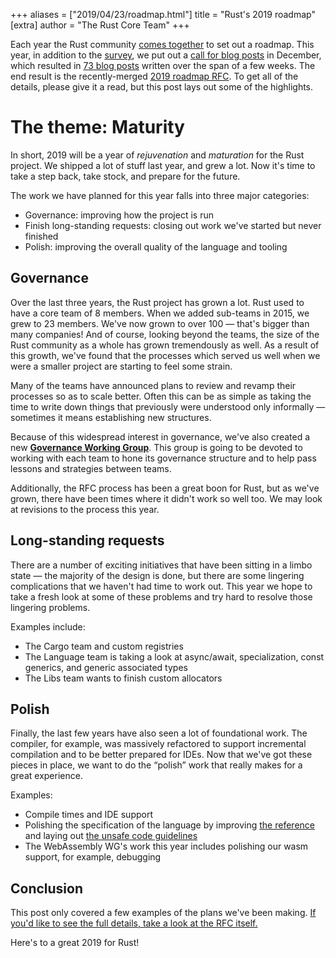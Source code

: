 +++
aliases = ["2019/04/23/roadmap.html"]
title = "Rust's 2019 roadmap"
[extra]
author = "The Rust Core Team"
+++

Each year the Rust community [comes together][roadmap-process] to set out a
roadmap. This year, in addition to the [survey], we put out a [call for blog
posts][blog-2019] in December, which resulted in [73 blog posts][read-rust]
written over the span of a few weeks. The end result is the recently-merged
[2019 roadmap RFC][rfc]. To get all of the details, please give it a read,
but this post lays out some of the highlights.

[roadmap-process]: https://github.com/rust-lang/rfcs/pull/1728
[survey]: https://blog.rust-lang.org/2018/11/27/Rust-survey-2018.html
[blog-2019]: https://blog.rust-lang.org/2018/12/06/call-for-rust-2019-roadmap-blogposts.html
[read-rust]: https://readrust.net/rust-2019/
[rfc]: https://github.com/rust-lang/rfcs/blob/master/text/2657-roadmap-2019.md

# The theme: Maturity

In short, 2019 will be a year of *rejuvenation* and *maturation* for the Rust
project. We shipped a lot of stuff last year, and grew a lot. Now it's time to
take a step back, take stock, and prepare for the future.

The work we have planned for this year falls into three major categories:

* Governance: improving how the project is run
* Finish long-standing requests: closing out work we've started but never finished
* Polish: improving the overall quality of the language and tooling

## Governance

Over the last three years, the Rust project has grown a lot. Rust used to have a core team of 8 members. When we added sub-teams in 2015, we grew to 23 members. We've now grown to over 100 — that's bigger than many companies! And of course, looking beyond the teams, the size of the Rust community as a whole has grown tremendously as well. As a result of this growth, we've found that the processes which served us well when we were a smaller project are starting to feel some strain.

Many of the teams have announced plans to review and revamp their processes so as to scale better. Often this can be as simple as taking the time to write down things that previously were understood only informally — sometimes it means establishing new structures. 

Because of this widespread interest in governance, we've also created a new [**Governance Working Group**][gov]. This group is going to be devoted to working with each team to hone its governance structure and to help pass lessons and strategies between teams.

[gov]: https://internals.rust-lang.org/t/governance-working-group-announcement/9637

Additionally, the RFC process has been a great boon for Rust, but as we've grown, there have been times where it didn't work so well too.
We may look at revisions to the process this year.

## Long-standing requests

There are a number of exciting initiatives that have been sitting in a limbo
state — the majority of the design is done, but there are some lingering
complications that we haven't had time to work out. This year we hope to take
a fresh look at some of these problems and try hard to resolve those
lingering problems.

Examples include:

- The Cargo team and custom registries
- The Language team is taking a look at async/await, specialization, const generics, and generic associated types
- The Libs team wants to finish custom allocators

## Polish

Finally, the last few years have also seen a lot of foundational work. The
compiler, for example, was massively refactored to support incremental
compilation and to be better prepared for IDEs. Now that we've got these
pieces in place, we want to do the “polish” work that really makes for a
great experience.

Examples:

- Compile times and IDE support
- Polishing the specification of the language by improving [the reference] and laying out [the unsafe code guidelines]
- The WebAssembly WG's work this year includes polishing our wasm support, for example, debugging

[the reference]: https://doc.rust-lang.org/stable/reference/
[the unsafe code guidelines]: https://github.com/rust-lang/unsafe-code-guidelines

## Conclusion

This post only covered a few examples of the plans we've been making. [If you'd like to see the full details, take a look at the RFC itself.][rfc]

Here's to a great 2019 for Rust!
